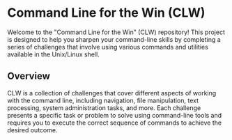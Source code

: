 # Command Line for the Win (CLW)
Welcome to the "Command Line for the Win" (CLW) repository! This project is designed to help you sharpen your command-line skills by completing a series of challenges that involve using various commands and utilities available in the Unix/Linux shell.

## Overview
CLW is a collection of challenges that cover different aspects of working with the command line, including navigation, file manipulation, text processing, system administration tasks, and more. Each challenge presents a specific task or problem to solve using command-line tools and requires you to execute the correct sequence of commands to achieve the desired outcome.
